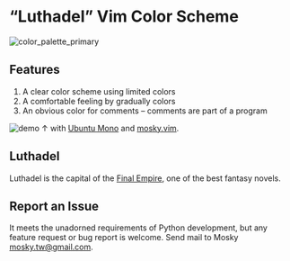# “Luthadel” Vim Color Scheme

![color_palette_primary](https://cloud.githubusercontent.com/assets/594141/18574221/921d8a64-7bfd-11e6-9899-c84e3e0e6e0c.png)

## Features

1. A clear color scheme using limited colors
2. A comfortable feeling by gradually colors
3. An obvious color for comments – comments are part of a program

![demo](https://cloud.githubusercontent.com/assets/594141/18574220/921b81f6-7bfd-11e6-931a-17c632703b4a.png)
↑ with [Ubuntu Mono](http://font.ubuntu.com/) and
[mosky.vim](https://github.com/moskytw/mosky.vim/tree/nvim).

## Luthadel

Luthadel is the capital of the [Final
Empire](https://en.wikipedia.org/wiki/Mistborn:_The_Final_Empire), one of the
best fantasy novels.

## Report an Issue

It meets the unadorned requirements of Python development, but any feature
request or bug report is welcome. Send mail to Mosky <mosky.tw@gmail.com>.
